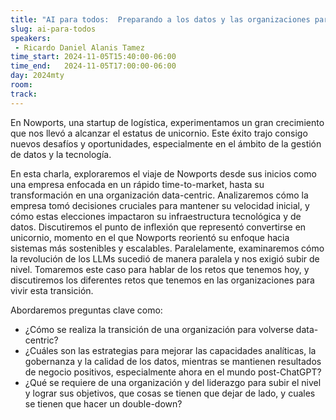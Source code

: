 ```yaml
---
title: "AI para todos:  Preparando a los datos y las organizaciones para esta revolución industrial"
slug: ai-para-todos
speakers:
 - Ricardo Daniel Alanis Tamez
time_start: 2024-11-05T15:40:00-06:00
time_end:   2024-11-05T17:00:00-06:00
day: 2024mty
room: 
track: 
---
```


En Nowports, una startup de logística, experimentamos un gran crecimiento que nos llevó a alcanzar el estatus de unicornio. Este éxito trajo consigo nuevos desafíos y oportunidades, especialmente en el ámbito de la gestión de datos y la tecnología.

En esta charla, exploraremos el viaje de Nowports desde sus inicios como una empresa enfocada en un rápido time-to-market, hasta su transformación en una organización data-centric. Analizaremos cómo la empresa tomó decisiones cruciales para mantener su velocidad inicial, y cómo estas elecciones impactaron su infraestructura tecnológica y de datos. Discutiremos el punto de inflexión que representó convertirse en unicornio, momento en el que Nowports reorientó su enfoque hacia sistemas más sostenibles y escalables. Paralelamente, examinaremos cómo la revolución de los LLMs sucedió de manera paralela y nos exigió subir de nivel. Tomaremos este caso para hablar de los retos que tenemos hoy, y discutiremos los diferentes retos que tenemos en las organizaciones para vivir esta transición.

Abordaremos preguntas clave como:
* ¿Cómo se realiza la transición de una organización para volverse data-centric?
* ¿Cuáles son las estrategias para mejorar las capacidades analíticas, la gobernanza y la calidad de los datos, mientras se mantienen resultados de negocio positivos, especialmente ahora en el mundo post-ChatGPT?
* ¿Qué se requiere de una organización y del liderazgo para subir el nivel y lograr sus objetivos, que cosas se tienen que dejar de lado, y cuales se tienen que hacer un double-down?

